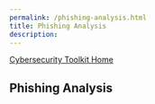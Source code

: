 ```yaml
---
permalink: /phishing-analysis.html
title: Phishing Analysis
description: 
---
```

<head>
<link href="css/cyber.css" rel="stylesheet">
</head>

[Cybersecurity Toolkit Home](https://ryanheavican.com/cybersecurity-toolkit)

## Phishing Analysis
